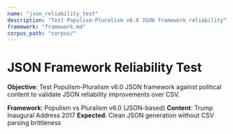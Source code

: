 ```yaml
---
name: "json_reliability_test"
description: "Test Populism-Pluralism v6.0 JSON framework reliability"
framework: "framework.md"
corpus_path: "corpus/"
---
```


# JSON Framework Reliability Test

**Objective**: Test Populism-Pluralism v6.0 JSON framework against political content to validate JSON reliability improvements over CSV.

**Framework**: Populism vs Pluralism v6.0 (JSON-based)
**Content**: Trump Inaugural Address 2017
**Expected**: Clean JSON generation without CSV parsing brittleness 